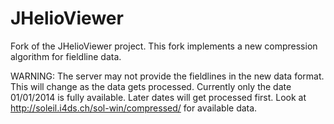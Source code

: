 JHelioViewer
============

Fork of the JHelioViewer project. This fork implements a new compression algorithm for fieldline data.

WARNING: The server may not provide the fieldlines in the new data format. This will change as the data gets processed. Currently only the date 01/01/2014 is fully available. Later dates will get processed first. Look at http://soleil.i4ds.ch/sol-win/compressed/ for available data.